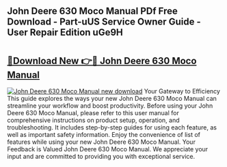 ## John Deere 630 Moco Manual PDf Free Download - Part-uUS Service Owner Guide - User Repair Edition uGe9H

# <h2><a href="http://bc92720.oget.top/?id=John+Deere+630+Moco+Manual">🔗Download New 👉🔴 John Deere 630 Moco Manual</a></h2>

[![John Deere 630 Moco Manual new download](https://i.imgur.com/5g1atiW.png)](http://bc92720.oget.top/?id=John+Deere+630+Moco+Manual)
Your Gateway to Efficiency This guide explores the ways your new John Deere 630 Moco Manual can streamline your workflow and boost productivity. Before using your John Deere 630 Moco Manual, please refer to this user manual for comprehensive instructions on product setup, operation, and troubleshooting. It includes step-by-step guides for using each feature, as well as important safety information. Enjoy the convenience of list of features while using your new John Deere 630 Moco Manual. Your Feedback is Valued John Deere 630 Moco Manual. We appreciate your input and are committed to providing you with exceptional service.
